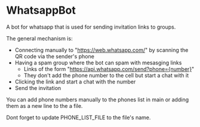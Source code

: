 # WhatsappBot

A bot for whatsapp that is used for sending invitation links to groups.

The general mechanism is:

  - Connecting manually to "https://web.whatsapp.com/" by scanning the QR code via the sender's phone
  - Having a spam group where the bot can spam with mesasging links 
	- Links of the form "https://api.whatsapp.com/send?phone={number}" 
	- They don't add the phone number to the cell but start a chat with it
  - Clicking the link and start a chat with the number
  - Send the invitation

You can add phone numbers manually to the phones list in main or adding them as a new line to the a file.

Dont forget to update PHONE_LIST_FILE to the file's name.